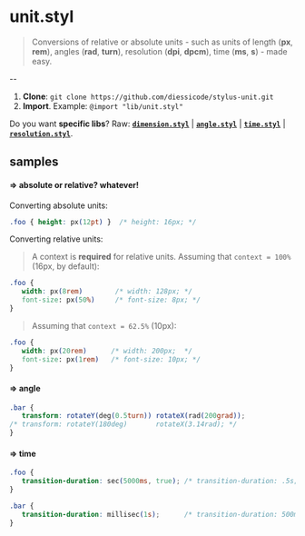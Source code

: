 # unit.styl
> Conversions of relative or absolute units - such as units of length (**px**, **rem**), angles (**rad**, **turn**), resolution (**dpi**, **dpcm**), time (**ms**, **s**) - made easy. 

--
1. **Clone**: `git clone https://github.com/diessicode/stylus-unit.git`
2. **Import**. Example: `@import "lib/unit.styl"`

Do you want **specific libs**? Raw: [**`dimension.styl`**](https://raw.github.com/diessicode/stylus-unit/master/lib/dimension.styl) | [**`angle.styl`**](https://raw.github.com/diessicode/stylus-unit/master/lib/angle.styl) | [**`time.styl`**](https://raw.github.com/diessicode/stylus-unit/master/lib/time.styl) | [**`resolution.styl`**](https://raw.github.com/diessicode/stylus-unit/master/lib/resolution.styl).

## samples
#### ⇒ absolute or relative? whatever!
Converting absolute units: 
```css
.foo { height: px(12pt) }  /* height: 16px; */ 
```

Converting relative units: 

> A context is **required**  for relative units. Assuming that `context = 100%` (16px, by default): 

```css
.foo {
   width: px(8rem)        /* width: 128px; */
   font-size: px(50%)     /* font-size: 8px; */
}
```

> Assuming that `context = 62.5%` (10px):

```css
.foo {
   width: px(20rem)      /* width: 200px;  */
   font-size: px(1rem)   /* font-size: 10px; */
}
```

#### ⇒ angle
```css
.bar {
   transform: rotateY(deg(0.5turn)) rotateX(rad(200grad)); 
/* transform: rotateY(180deg)       rotateX(3.14rad); */
}
```

#### ⇒ time
```css
.foo {
   transition-duration: sec(5000ms, true); /* transition-duration: .5s; */
}
```

```css
.bar {
   transition-duration: millisec(1s);      /* transition-duration: 500ms */
}
```
